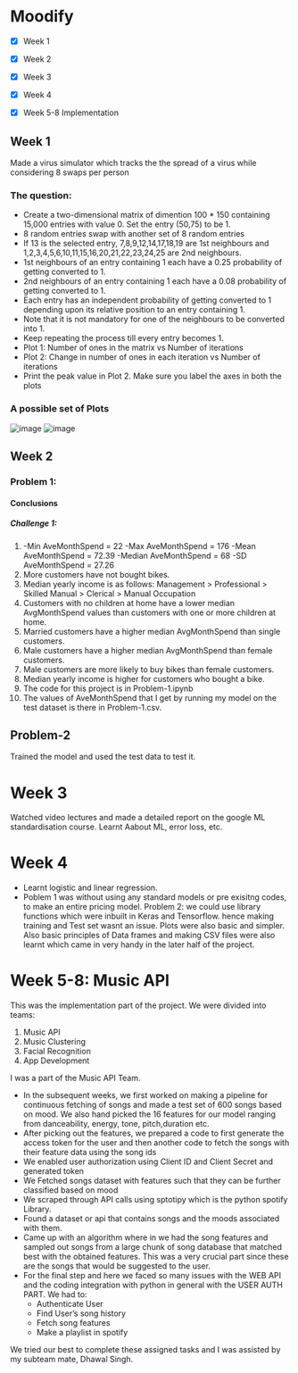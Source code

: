 # Moodify
- [x] Week 1
- [x] Week 2
- [x] Week 3
- [x] Week 4
- [x] Week 5-8 Implementation


## Week 1

Made a virus simulator which tracks the the spread of a virus while considering 8 swaps per person
### The question:
* Create a two-dimensional matrix of dimention 100 * 150 containing 15,000 entries with value 0. Set the entry (50,75) to be 1.
* 8 random entries swap with another set of 8 random entries
* If 13 is the selected entry, 7,8,9,12,14,17,18,19 are 1st neighbours and 1,2,3,4,5,6,10,11,15,16,20,21,22,23,24,25 are 2nd neighbours.
* 1st neighbours of an entry containing 1 each have a 0.25 probability of getting converted to 1.
* 2nd neighbours of an entry containing 1 each have a 0.08 probability of getting converted to 1.
* Each entry has an independent probability of getting converted to 1 depending upon its relative position to an entry containing 1.
* Note that it is not mandatory for one of the neighbours to be converted into 1.
* Keep repeating the process till every entry becomes 1.
* Plot 1: Number of ones in the matrix vs Number of iterations
* Plot 2: Change in number of ones in each iteration vs Number of iterations
* Print the peak value in Plot 2. Make sure you label the axes in both the plots


### A possible set of Plots

![image](https://user-images.githubusercontent.com/81459933/113351209-27426580-9358-11eb-847e-2c3ff941cfa2.png)
![image](https://user-images.githubusercontent.com/81459933/113351230-30333700-9358-11eb-9c5b-f0bf12716bd9.png)

## Week 2

### Problem 1:

#### Conclusions
##### Challenge 1:

1. -Min AveMonthSpend = 22
   -Max AveMonthSpend = 176
   -Mean AveMonthSpend = 72.39
   -Median AveMonthSpend = 68
   -SD AveMonthSpend = 27.26
2. More customers have not bought bikes.
3. Median yearly income is as follows: Management > Professional > Skilled Manual > Clerical > Manual Occupation
4. Customers with no children at home have a lower median AvgMonthSpend values than customers with one or more children at home.
5. Married customers have a higher median AvgMonthSpend than single customers.
6. Male customers have a higher median AvgMonthSpend than female customers.
7. Male customers are more likely to buy bikes than female customers.
8. Median yearly income is higher for customers who bought a bike.
9. The code for this project is in Problem-1.ipynb
10. The values of AveMonthSpend that I get by running my model on the test dataset is there in Problem-1.csv. <br/>
## Problem-2
Trained the model and used the test data to test it.


# Week 3
Watched video lectures and made a detailed report on the google ML standardisation course. Learnt Aabout ML, error loss, etc.

# Week 4
* Learnt logistic and linear regression.
* Poblem 1 was without using any standard models or pre exisitng codes, to make an entire pricing model.
Problem 2: we could use library functions which were inbuilt in Keras and Tensorflow. hence making training and Test set wasnt an issue. Plots were also basic and simpler.
Also basic principles of Data frames and making CSV files were also learnt which came in very handy in the later half of the project.
 
# Week 5-8: Music API
This was the implementation part of the project. 
We were divided into teams:
1. Music API
2. Music Clustering
3. Facial Recognition
4. App Development

I was a part of the Music API Team. 
* In the subsequent weeks, we first worked on making a pipeline for continuous fetching of songs and made a test set of 600 songs based on mood. We also hand picked the 16 features for our model ranging from danceability, energy, tone, pitch,duration etc.
* After picking out the features, we prepared a code to first generate the access token for the user and then another code to fetch the songs with their feature data using the song ids
* We enabled user authorization using Client ID and Client Secret and generated token
* We Fetched songs dataset with features such that they can be further classified based on mood 
* We scraped through API calls using sptotipy which is the python spotify Library.
* Found a dataset or api that contains songs and the moods associated with them.
* Came up with an algorithm where in we had the song features and sampled out songs from a large chunk of song database that matched best with the obtained features. This was a very crucial part since these are the songs that would be suggested to the user.
* For the final step and here we faced so many issues with the WEB API and the coding integration with python in general with the USER AUTH PART. We had to:
  - Authenticate User  
  - Find User’s song history
  - Fetch song features
  - Make a playlist in spotify

We tried our best to complete these assigned tasks and I was assisted by my subteam mate, Dhawal Singh. 
